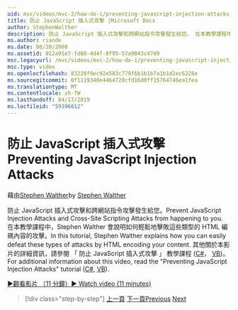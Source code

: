 ```yaml
---
uid: mvc/videos/mvc-2/how-do-i/preventing-javascript-injection-attacks
title: 防止 JavaScript 插入式攻擊 |Microsoft Docs
author: StephenWalther
description: 防止 JavaScript 插入式攻擊和跨網站指令攻擊發生給您。 在本教學課程中，Stephen Walther 會說明如何輕鬆地 de...
ms.author: riande
ms.date: 08/20/2008
ms.assetid: 012a91e7-fd88-4d4f-8f95-57a9043c47d9
msc.legacyurl: /mvc/videos/mvc-2/how-do-i/preventing-javascript-injection-attacks
msc.type: video
ms.openlocfilehash: 83228f9ec92e583c779f6b1b1b7a1b1d2ec6228e
ms.sourcegitcommit: 0f1119340e4464720cfd16d0ff15764746ea1fea
ms.translationtype: MT
ms.contentlocale: zh-TW
ms.lasthandoff: 04/17/2019
ms.locfileid: "59396612"
---
```

# <a name="preventing-javascript-injection-attacks"></a><span data-ttu-id="e6b12-104">防止 JavaScript 插入式攻擊</span><span class="sxs-lookup"><span data-stu-id="e6b12-104">Preventing JavaScript Injection Attacks</span></span>

<span data-ttu-id="e6b12-105">藉由[Stephen Walther](https://github.com/StephenWalther)</span><span class="sxs-lookup"><span data-stu-id="e6b12-105">by [Stephen Walther](https://github.com/StephenWalther)</span></span>

<span data-ttu-id="e6b12-106">防止 JavaScript 插入式攻擊和跨網站指令攻擊發生給您。</span><span class="sxs-lookup"><span data-stu-id="e6b12-106">Prevent JavaScript Injection Attacks and Cross-Site Scripting Attacks from happening to you.</span></span> <span data-ttu-id="e6b12-107">在本教學課程中，Stephen Walther 會說明如何輕鬆地擊敗這些類型的 HTML 編碼內容的攻擊。</span><span class="sxs-lookup"><span data-stu-id="e6b12-107">In this tutorial, Stephen Walther explains how you can easily defeat these types of attacks by HTML encoding your content.</span></span> <span data-ttu-id="e6b12-108">其他關於本影片的詳細資訊，請參閱 「 防止 JavaScript 插入式攻擊 」 教學課程 ([C#](../../../overview/older-versions-1/security/preventing-javascript-injection-attacks-cs.md)， [VB](../../../overview/older-versions-1/security/preventing-javascript-injection-attacks-vb.md))。</span><span class="sxs-lookup"><span data-stu-id="e6b12-108">For additional information about this video, read the "Preventing JavaScript Injection Attacks" tutorial ([C#](../../../overview/older-versions-1/security/preventing-javascript-injection-attacks-cs.md), [VB](../../../overview/older-versions-1/security/preventing-javascript-injection-attacks-vb.md)).</span></span>

[<span data-ttu-id="e6b12-109">&#9654;觀看影片 （11 分鐘）</span><span class="sxs-lookup"><span data-stu-id="e6b12-109">&#9654; Watch video (11 minutes)</span></span>](https://channel9.msdn.com/Blogs/ASP-NET-Site-Videos/preventing-javascript-injection-attacks)

> [!div class="step-by-step"]
> <span data-ttu-id="e6b12-110">[上一頁](an-introduction-to-url-routing.md)
> [下一頁](creating-unit-tests-for-aspnet-mvc-applications.md)</span><span class="sxs-lookup"><span data-stu-id="e6b12-110">[Previous](an-introduction-to-url-routing.md)
[Next](creating-unit-tests-for-aspnet-mvc-applications.md)</span></span>

